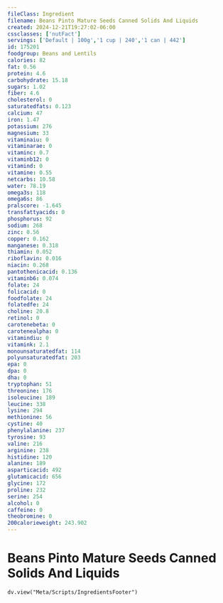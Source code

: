 ```yaml
---
fileClass: Ingredient
filename: Beans Pinto Mature Seeds Canned Solids And Liquids
created: 2024-12-21T19:27:02-06:00
cssclasses: ['nutFact']
servings: ['Default | 100g','1 cup | 240','1 can | 442']
id: 175201
foodgroup: Beans and Lentils
calories: 82
fat: 0.56
protein: 4.6
carbohydrate: 15.18
sugars: 1.02
fiber: 4.6
cholesterol: 0
saturatedfats: 0.123
calcium: 47
iron: 1.47
potassium: 276
magnesium: 33
vitaminaiu: 0
vitaminarae: 0
vitaminc: 0.7
vitaminb12: 0
vitamind: 0
vitamine: 0.55
netcarbs: 10.58
water: 78.19
omega3s: 118
omega6s: 86
pralscore: -1.645
transfattyacids: 0
phosphorus: 92
sodium: 268
zinc: 0.56
copper: 0.162
manganese: 0.318
thiamin: 0.052
riboflavin: 0.016
niacin: 0.268
pantothenicacid: 0.136
vitaminb6: 0.074
folate: 24
folicacid: 0
foodfolate: 24
folatedfe: 24
choline: 20.8
retinol: 0
carotenebeta: 0
carotenealpha: 0
vitamindiu: 0
vitamink: 2.1
monounsaturatedfat: 114
polyunsaturatedfat: 203
epa: 0
dpa: 0
dha: 0
tryptophan: 51
threonine: 176
isoleucine: 189
leucine: 338
lysine: 294
methionine: 56
cystine: 40
phenylalanine: 237
tyrosine: 93
valine: 216
arginine: 238
histidine: 120
alanine: 189
asparticacid: 492
glutamicacid: 656
glycine: 172
proline: 232
serine: 254
alcohol: 0
caffeine: 0
theobromine: 0
200calorieweight: 243.902
---
```


# Beans Pinto Mature Seeds Canned Solids And Liquids

```dataviewjs
dv.view("Meta/Scripts/IngredientsFooter")
```
